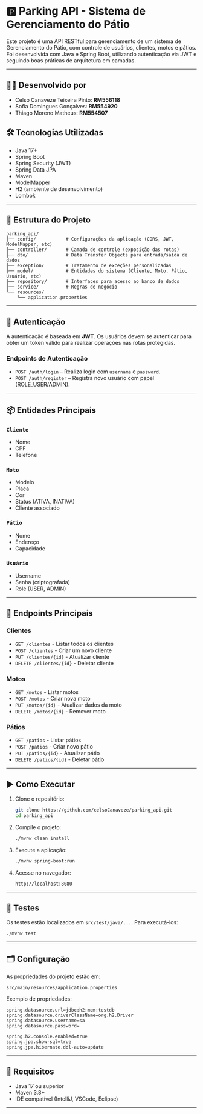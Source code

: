 # 🅿️ Parking API - Sistema de Gerenciamento do Pátio

Este projeto é uma API RESTful para gerenciamento de um sistema de Gerenciamento do Pátio, com controle de usuários, clientes, motos e pátios. Foi desenvolvida com Java e Spring Boot, utilizando autenticação via JWT e seguindo boas práticas de arquitetura em camadas.

---

## 👨‍💻 Desenvolvido por

- Celso Canaveze Teixeira Pinto: **RM556118**
- Sofia Domingues Gonçalves: **RM554920**
- Thiago Moreno Matheus: **RM554507**

## 🛠️ Tecnologias Utilizadas

- Java 17+
- Spring Boot
- Spring Security (JWT)
- Spring Data JPA
- Maven
- ModelMapper
- H2 (ambiente de desenvolvimento)
- Lombok

---

## 📁 Estrutura do Projeto

```
parking_api/
├── config/           # Configurações da aplicação (CORS, JWT, ModelMapper, etc)
├── controller/       # Camada de controle (exposição das rotas)
├── dto/              # Data Transfer Objects para entrada/saída de dados
├── exception/        # Tratamento de exceções personalizadas
├── model/            # Entidades do sistema (Cliente, Moto, Pátio, Usuário, etc)
├── repository/       # Interfaces para acesso ao banco de dados
├── service/          # Regras de negócio
└── resources/
    └── application.properties
```

---

## 🔐 Autenticação

A autenticação é baseada em **JWT**. Os usuários devem se autenticar para obter um token válido para realizar operações nas rotas protegidas.

### Endpoints de Autenticação

- `POST /auth/login` – Realiza login com `username` e `password`.
- `POST /auth/register` – Registra novo usuário com papel (ROLE_USER/ADMIN).

---

## 📦 Entidades Principais

### `Cliente`
- Nome
- CPF
- Telefone

### `Moto`
- Modelo
- Placa
- Cor
- Status (ATIVA, INATIVA)
- Cliente associado

### `Pátio`
- Nome
- Endereço
- Capacidade

### `Usuário`
- Username
- Senha (criptografada)
- Role (USER, ADMIN)

---

## 📡 Endpoints Principais

### Clientes
- `GET /clientes` - Listar todos os clientes
- `POST /clientes` - Criar um novo cliente
- `PUT /clientes/{id}` - Atualizar cliente
- `DELETE /clientes/{id}` - Deletar cliente

### Motos
- `GET /motos` - Listar motos
- `POST /motos` - Criar nova moto
- `PUT /motos/{id}` - Atualizar dados da moto
- `DELETE /motos/{id}` - Remover moto

### Pátios
- `GET /patios` - Listar pátios
- `POST /patios` - Criar novo pátio
- `PUT /patios/{id}` - Atualizar pátio
- `DELETE /patios/{id}` - Deletar pátio

---

## ▶️ Como Executar

1. Clone o repositório:
   ```bash
   git clone https://github.com/celsoCanaveze/parking_api.git
   cd parking_api
   ```

2. Compile o projeto:
   ```bash
   ./mvnw clean install
   ```

3. Execute a aplicação:
   ```bash
   ./mvnw spring-boot:run
   ```

4. Acesse no navegador:
   ```
   http://localhost:8080
   ```

---

## 🧪 Testes

Os testes estão localizados em `src/test/java/...`. Para executá-los:

```bash
./mvnw test
```

---

## 🗂️ Configuração

As propriedades do projeto estão em:

```
src/main/resources/application.properties
```

Exemplo de propriedades:

```properties
spring.datasource.url=jdbc:h2:mem:testdb
spring.datasource.driverClassName=org.h2.Driver
spring.datasource.username=sa
spring.datasource.password=

spring.h2.console.enabled=true
spring.jpa.show-sql=true
spring.jpa.hibernate.ddl-auto=update
```

---

## 🧰 Requisitos

- Java 17 ou superior
- Maven 3.8+
- IDE compatível (IntelliJ, VSCode, Eclipse)

---
